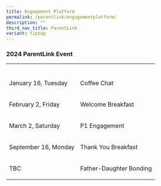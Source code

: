 ```yaml
---
title: Engagement Platform
permalink: /parentlink/engagementplatform/
description: ""
third_nav_title: ParentLink
variant: tiptap
---
```

<h3>2024 ParentLink Event</h3><table><tbody><tr><th rowspan="1" colspan="1"><p></p></th><th rowspan="1" colspan="1"><p></p></th></tr><tr><td rowspan="1" colspan="1"><p>January 16, Tuesday</p></td><td rowspan="1" colspan="1"><p>Coffee Chat</p></td></tr><tr><td rowspan="1" colspan="1"><p>February 2, Friday</p></td><td rowspan="1" colspan="1"><p>Welcome Breakfast</p></td></tr><tr><td rowspan="1" colspan="1"><p>March 2, Saturday</p></td><td rowspan="1" colspan="1"><p>P1 Engagement</p></td></tr><tr><td rowspan="1" colspan="1"><p>September 16, Monday</p></td><td rowspan="1" colspan="1"><p>Thank You Breakfast</p></td></tr><tr><td rowspan="1" colspan="1"><p>TBC</p></td><td rowspan="1" colspan="1"><p>Father-Daughter Bonding</p></td></tr></tbody></table><p></p>